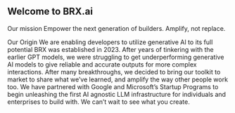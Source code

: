 ## Welcome to BRX.ai

Our mission
Empower the next generation of builders.
Amplify, not replace.

Our Origin
We are enabling developers to utilize generative AI to its full potential BRX was established in 2023. After years of tinkering with the earlier GPT models, we were struggling to get underperforming generative AI models to give reliable and accurate outputs for more complex interactions. After many breakthroughs, we decided to bring our toolkit to market to share what we’ve learned, and amplify the way other people work too. We have partnered with Google and Microsoft’s Startup Programs to begin unleashing the first AI agnostic LLM infrastructure for individuals and enterprises to build with. We can’t wait to see what you create. 

<!--

**Here are some ideas to get you started:**

🙋‍♀️ A short introduction - what is your organization all about?
🌈 Contribution guidelines - how can the community get involved?
👩‍💻 Useful resources - where can the community find your docs? Is there anything else the community should know?
🍿 Fun facts - what does your team eat for breakfast?
🧙 Remember, you can do mighty things with the power of [Markdown](https://docs.github.com/github/writing-on-github/getting-started-with-writing-and-formatting-on-github/basic-writing-and-formatting-syntax)
-->
